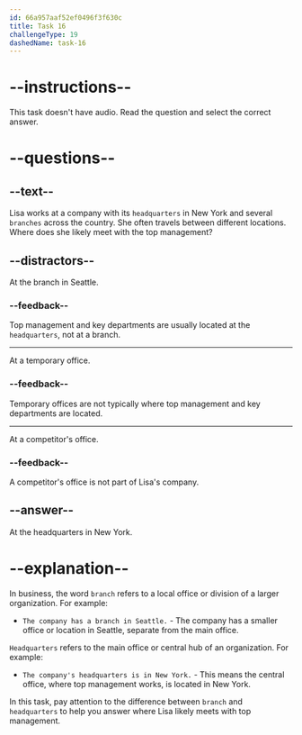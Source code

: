 ```yaml
---
id: 66a957aaf52ef0496f3f630c
title: Task 16
challengeType: 19
dashedName: task-16
---
```


# --instructions--

This task doesn't have audio. Read the question and select the correct answer.

# --questions--

## --text--

Lisa works at a company with its `headquarters` in New York and several `branches` across the country. She often travels between different locations. Where does she likely meet with the top management?

## --distractors--

At the branch in Seattle.

### --feedback--

Top management and key departments are usually located at the `headquarters`, not at a branch.

---

At a temporary office.

### --feedback--

Temporary offices are not typically where top management and key departments are located.

---

At a competitor's office.

### --feedback--

A competitor's office is not part of Lisa's company.

## --answer--

At the headquarters in New York.

# --explanation--

In business, the word `branch` refers to a local office or division of a larger organization. For example:

- `The company has a branch in Seattle.` - The company has a smaller office or location in Seattle, separate from the main office.

`Headquarters` refers to the main office or central hub of an organization. For example:

- `The company's headquarters is in New York.` - This means the central office, where top management works, is located in New York.

In this task, pay attention to the difference between `branch` and `headquarters` to help you answer where Lisa likely meets with top management.


